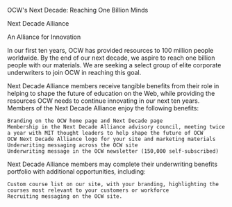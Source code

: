 OCW's Next Decade: Reaching One Billion Minds


Next Decade Alliance


An Alliance for Innovation

In our first ten years, OCW has provided resources to 100 million people worldwide. By the end of our next decade, we aspire to reach one billion people with our materials. We are seeking a select group of elite corporate underwriters to join OCW in reaching this goal.

Next Decade Alliance members receive tangible benefits from their role in helping to shape the future of education on the Web, while providing the resources OCW needs to continue innovating in our next ten years. Members of the Next Decade Alliance enjoy the following benefits:

    Branding on the OCW home page and Next Decade page
    Membership in the Next Decade Alliance advisory council, meeting twice a year with MIT thought leaders to help shape the future of OCW
    OCW Next Decade Alliance logo for your site and marketing materials
    Underwriting messaging across the OCW site
    Underwriting message in the OCW newsletter (150,000 self-subscribed)

Next Decade Alliance members may complete their underwriting benefits portfolio with additional opportunities, including:

    Custom course list on our site, with your branding, highlighting the courses most relevant to your customers or workforce
    Recruiting messaging on the OCW site.

    

